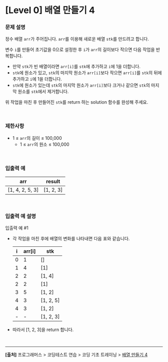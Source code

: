 # [Level 0] 배열 만들기 4

### 문제 설명
정수 배열 `arr`가 주어집니다. `arr`를 이용해 새로운 배열 `stk`를 만드려고 합니다.

변수 `i`를 만들어 초기값을 0으로 설정한 후 `i`가 `arr`의 길이보다 작으면 다음 작업을 반복합니다.

* 만약 `stk`가 빈 배열이라면 `arr[i]`를 `stk`에 추가하고 `i`에 1을 더합니다.
* `stk`에 원소가 있고, `stk`의 마지막 원소가 `arr[i]`보다 작으면 `arr[i]`를 `stk`의 뒤에 추가하고 `i`에 1을 더합니다.
* `stk`에 원소가 있는데 `stk`의 마지막 원소가 `arr[i]`보다 크거나 같으면 `stk`의 마지막 원소를 `stk`에서 제거합니다.

위 작업을 마친 후 만들어진 `stk`를 return 하는 solution 함수를 완성해 주세요.

<br>

### 제한사항
* 1 ≤ `arr`의 길이 ≤ 100,000
    * 1 ≤ `arr`의 원소 ≤ 100,000

<br>

### 입출력 예
|arr|result|
|---|-----|
|[1, 4, 2, 5, 3]|[1, 2, 3]|

<br>

### 입출력 예 설명
입출력 예 #1

* 각 작업을 마친 후에 배열의 변화를 나타내면 다음 표와 같습니다.

    |i|arr[i]|stk|
    |-|------|---|
    |0|1|[]|
    |1|4|[1]|
    |2|2|[1, 4]|
    |2|2|[1]|
    |3|5|[1, 2]|
    |4|3|[1, 2, 5]|
    |4|3|[1, 2]|
    |-|-|[1, 2, 3]|

* 따라서 [1, 2, 3]을 return 합니다.

<br>

---
**[출처]** 프로그래머스 > 코딩테스트 연습 > 코딩 기초 트레이닝 > [배열 만들기 4](https://school.programmers.co.kr/learn/courses/30/lessons/181918)